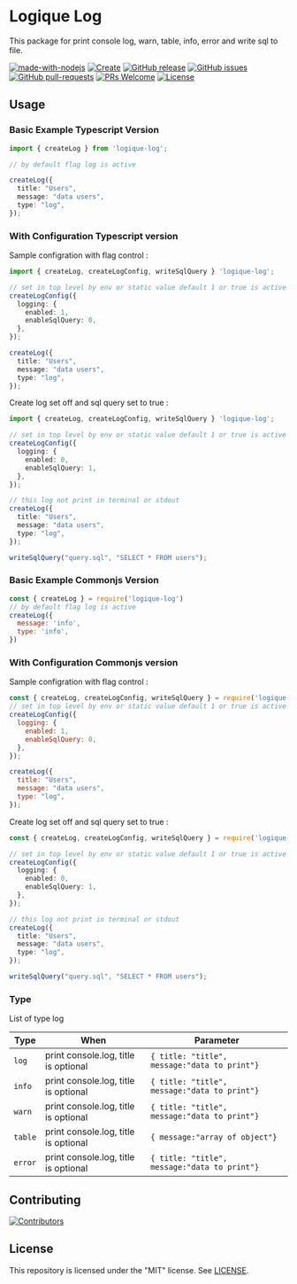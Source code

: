 # Logique Log

This package for print console log, warn, table, info, error and write sql to file.

[![made-with-nodejs](https://img.shields.io/badge/Made%20with-Nodejs-1f425f.svg)](https://nodejs.org)
[![Create](https://img.shields.io/badge/Created%20by-Logique-1f425f.svg)](https://www.logique.co.id/)
[![GitHub release](https://img.shields.io/github/release/Logique-ID/logique-log.svg)](https://github.com/Logique-ID/logique-log/releases)
[![GitHub issues](https://img.shields.io/github/issues/Logique-ID/logique-log.svg)](https://github.com/Logique-ID/logique-log/issues/)
[![GitHub pull-requests](https://img.shields.io/github/issues-pr/Logique-ID/logique-log.svg)](https://github.com/Logique-ID/logique-log/pulls/)
[![PRs Welcome](https://img.shields.io/badge/PRs-welcome-brightgreen.svg?style=flat-square)](http://makeapullrequest.com)
[![License](https://img.shields.io/github/license/redis/node-redis.svg)](https://github.com/Logique-ID/logique-log/blob/master/LICENSE)

## Usage

### Basic Example Typescript Version

```typescript
import { createLog } from 'logique-log';

// by default flag log is active

createLog({
  title: "Users",
  message: "data users",
  type: "log",
});
```

### With Configuration Typescript version

Sample configration with flag control :

```typescript
import { createLog, createLogConfig, writeSqlQuery } 'logique-log';

// set in top level by env or static value default 1 or true is active
createLogConfig({
  logging: {
    enabled: 1,
    enableSqlQuery: 0,
  },
});

createLog({
  title: "Users",
  message: "data users",
  type: "log",
});
```

Create log set off and sql query set to true :

```typescript
import { createLog, createLogConfig, writeSqlQuery } 'logique-log';

// set in top level by env or static value default 1 or true is active
createLogConfig({
  logging: {
    enabled: 0,
    enableSqlQuery: 1,
  },
});

// this log not print in terminal or stdout
createLog({
  title: "Users",
  message: "data users",
  type: "log",
});

writeSqlQuery("query.sql", "SELECT * FROM users");
```

### Basic Example Commonjs Version

```javascript
const { createLog } = require('logique-log')
// by default flag log is active
createLog({
  message: 'info',
  type: 'info',
})
```

### With Configuration Commonjs version

Sample configration with flag control :

```javascript
const { createLog, createLogConfig, writeSqlQuery } = require('logique-log')
// set in top level by env or static value default 1 or true is active
createLogConfig({
  logging: {
    enabled: 1,
    enableSqlQuery: 0,
  },
});

createLog({
  title: "Users",
  message: "data users",
  type: "log",
});
```

Create log set off and sql query set to true :

```typescript
const { createLog, createLogConfig, writeSqlQuery } = require('logique-log')

// set in top level by env or static value default 1 or true is active
createLogConfig({
  logging: {
    enabled: 0,
    enableSqlQuery: 1,
  },
});

// this log not print in terminal or stdout
createLog({
  title: "Users",
  message: "data users",
  type: "log",
});

writeSqlQuery("query.sql", "SELECT * FROM users");
```

### Type

List of type log

| Type                    | When                                                                               | Parameter                                                 |
| ----------------------- | ---------------------------------------------------------------------------------- | --------------------------------------------------------- |
| `log`                   | print console.log, title is optional                                               | `{ title: "title", message:"data to print"}`                                            |
| `info`                  | print console.log, title is optional                                               |`{ title: "title", message:"data to print"}`                                        |
| `warn`                  | print console.log, title is optional                                               | `{ title: "title", message:"data to print"}`                                          |
| `table`                 | print console.log, title is optional                                               | `{ message:"array of object"}`                                         |
| `error`                 | print console.log, title is optional                                               | `{ title: "title", message:"data to print"}`                                            |

## Contributing

[![Contributors](https://contrib.rocks/image?repo=Logique-ID/logique-log)](https://github.com/Logique-ID/logique-log/graphs/contributors)

## License

This repository is licensed under the "MIT" license. See [LICENSE](https://github.com/Logique-ID/logique-log/blob/master/LICENSE).

